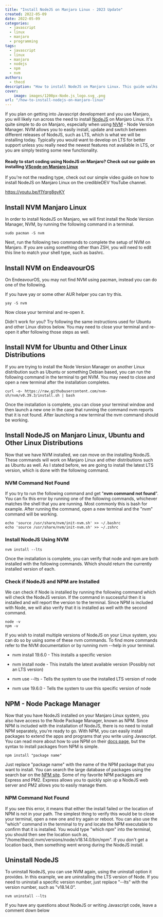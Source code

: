 ```yaml
---
title: "Install NodeJS on Manjaro Linux - 2023 Update"
created: 2022-05-09
date: 2022-05-09
categories: 
  - javascript
  - linux
  - manjaro
  - programming
tags: 
  - javascript
  - linux
  - manjaro
  - nodejs
  - npm
  - nvm
authors: 
  - thecd
description: "How to install NodeJS on Manjaro Linux. This guide walks you through the steps to install NodeJS to get your next code project started."
cover:
    image: images/1200px-Node.js_logo.svg_.png
url: "/how-to-install-nodejs-on-manjaro-linux"
---
```


If you plan on getting into Javascript development and you use Manjaro, you will likely run across the need to install [NodeJS](https://nodejs.org/en/) on Manjaro Linux. It's quite simple to do on Manjaro, especially when using [NVM](https://github.com/nvm-sh/nvm) - Node Version Manager. NVM allows you to easily install, update and switch between different releases of NodeJS, such as LTS, which is what we will be installing today. Typically you would want to develop on LTS for better support unless you really need the newest features not available in LTS, or you are simply testing some new functionality.

#### Ready to start coding using NodeJS on Manjaro? Check out our guide on installing [VScode on Manjaro Linux](https://credibledev.com/install-vs-code-on-manjaro-linux/)

If you're not the reading type, check out our simple video guide on how to install NodeJS on Manjaro Linux on the credibleDEV YouTube channel.

https://youtu.be/f1Yqrg8gyKY

## Install NVM Manjaro Linux

In order to install NodeJS on Manjaro, we will first install the Node Version Manager, NVM, by running the following command in a terminal.

```
sudo pacman -S nvm
```

Next, run the following two commands to complete the setup of NVM on Manjaro. If you are using something other than ZSH, you will need to edit this line to match your shell type, such as bashrc.

## Install NVM on EndeavourOS

On EndeavourOS, you may not find NVM using pacman, instead you can do one of the following.

If you have yay or some other AUR helper you can try this.

```
yay -S nvm
```

Now close your terminal and re-open it.

Didn't work for you? Try following the same instructions used for Ubuntu and other Linux distros below. You may need to close your terminal and re-open it after following those steps as well.

## Install NVM for Ubuntu and Other Linux Distributions

If you are trying to install the Node Version Manager on another Linux distribution such as Ubuntu or something Debian based, you can run the following command in the terminal to get NVM. You may need to close and open a new terminal after the installation completes.

```
curl -o- https://raw.githubusercontent.com/nvm-sh/nvm/v0.39.3/install.sh | bash
```

Once the installation is complete, you can close your terminal window and then launch a new one in the case that running the command nvm reports that it is not found. After launching a new terminal the nvm command should be working.

## Install NodeJS on Manjaro Linux, Ubuntu and Other Linux Distributions

Now that we have NVM installed, we can move on the installing NodeJS. These commands will work on Manjaro Linux and other distributions such as Ubuntu as well. As I stated before, we are going to install the latest LTS version, which is done with the following command.

### NVM Command Not Found

If you try to run the following command and get "**nvm command not found**". You can fix this error by running one of the following commands, whichever matches the shell that you are running. Most commonly this is bash for example. After running the command, open a new terminal and the "nvm" command will be working.

```
echo 'source /usr/share/nvm/init-nvm.sh' >> ~/.bashrc
echo 'source /usr/share/nvm/init-nvm.sh' >> ~/.zshrc
```

### Install NodeJS Using NVM

```
nvm install --lts
```

Once the installation is complete, you can verify that node and npm are both installed with the following commands. Which should return the currently installed version of each.

### Check if NodeJS and NPM are Installed

We can check if Node is installed by running the following command which will check the NodeJS version. If the command in successful then it is installed and will report the version to the terminal. Since NPM is included with Node, we will also verify that it is installed as well with the second command.

```
node -v
npm -v
```

If you wish to install multiple versions of NodeJS on your Linux system, you can do so by using some of these nvm commands. To find more commands refer to the NVM documentation or by running nvm --help in your terminal.

- nvm install 19.6.0 - This installs a specific version

- nvm install node - This installs the latest available version (Possibly not an LTS version)

- nvm use --lts - Tells the system to use the installed LTS version of node

- nvm use 19.6.0 - Tells the system to use this specific version of node

## NPM - Node Package Manager

Now that you have NodeJS installed on your Manjaro Linux system, you also have access to the Node Package Manager, known as NPM. Since NPM is included with the installation of NodeJS, there is no need to install NPM separately, you're ready to go. With NPM, you can easily install packages to extend the apps and programs that you write using Javascript. You can read more about how to use NPM on their [docs page](https://docs.npmjs.com/), but the syntax to install packages from NPM is simple.

```
npm install "package name"
```

Just replace "package name" with the name of the NPM package that you want to install. You can search the large database of packages using the search bar on the [NPM site](https://www.npmjs.com/). Some of my favorite NPM packages are Express and PM2. Express allows you to quickly spin up a NodeJS web server and PM2 allows you to easily manage them.

### NPM Command Not Found

If you see this error, it means that either the install failed or the location of NPM is not in your path. The simplest thing to verify this would be to close your terminal, open a new one and try again or reboot. You can also use the "which" command in the terminal to try and locate the NPM executable to confirm that it is installed. You would type "which npm" into the terminal, you should then see the location such as, "/home/thecd/.nvm/versions/node/v18.14.0/bin/npm". If you don't get a location back, then something went wrong during the NodeJS install.

## Uninstall NodeJS

To uninstall NodeJS, you can use NVM again, using the uninstall option it provides. In this example, we are uninstalling the LTS version of Node. If you need to uninstall a specific version number, just replace "--lts" with the version number, such as "v18.14.0".

```
nvm uninstall --lts
```

If you have any questions about NodeJS or writing Javascript code, leave a comment down below

